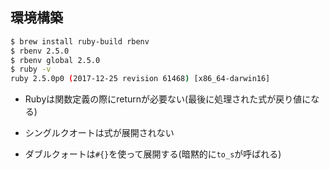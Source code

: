 ## 環境構築

```bash
$ brew install ruby-build rbenv
$ rbenv 2.5.0
$ rbenv global 2.5.0
$ ruby -v
ruby 2.5.0p0 (2017-12-25 revision 61468) [x86_64-darwin16]
```

* Rubyは関数定義の際にreturnが必要ない(最後に処理された式が戻り値になる)

* シングルクオートは式が展開されない
* ダブルクォートは`#{}`を使って展開する(暗黙的に`to_s`が呼ばれる)